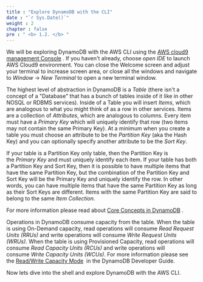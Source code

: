```yaml
---
title : "Explore DynamoDB with the CLI"
date : "`r Sys.Date()`"
weight : 2
chapter : false
pre : " <b> 1.2. </b> "
---
```


We will be exploring DynamoDB with the AWS CLI using the [AWS cloud9 management Console](https://console.aws.amazon.com/cloud9/home) . If you haven't already, choose _open IDE_ to launch AWS Cloud9 environment. You can close the Welcome screen and adjust your terminal to increase screen area, or close all the windows and navigate to _Window_ -> _New Terminal_ to open a new terminal window.

The highest level of abstraction in DynamoDB is a _Table_ (there isn't a concept of a "Database" that has a bunch of tables inside of it like in other NOSQL or RDBMS services). Inside of a Table you will insert _Items_, which are analogous to what you might think of as a row in other services. Items are a collection of _Attributes_, which are analogous to columns. Every item must have a _Primary Key_ which will uniquely identify that row (two items may not contain the same Primary Key). At a minimum when you create a table you must choose an attribute to be the _Partition Key_ (aka the Hash Key) and you can optionally specify another attribute to be the _Sort Key_.

If your table is a Partition Key only table, then the Partition Key is the _Primary Key_ and must uniquely identify each item. If your table has both a Partition Key and Sort Key, then it is possible to have multiple items that have the same Partition Key, but the combination of the Partition Key and Sort Key will be the Primary Key and uniquely identify the row. In other words, you can have multiple items that have the same Partition Key as long as their Sort Keys are different. Items with the same Partition Key are said to belong to the same _Item Collection_.

For more information please read about [Core Concepts in DynamoDB](https://docs.aws.amazon.com/amazondynamodb/latest/developerguide/HowItWorks.CoreComponents.html) .

Operations in DynamoDB consume capacity from the table. When the table is using On-Demand capacity, read operations will consume _Read Request Units (RRUs)_ and write operations will consume _Write Request Units (WRUs)_. When the table is using Provisioned Capacity, read operations will consume _Read Capacity Units (RCUs)_ and write operations will consume _Write Capacity Units (WCUs)_. For more information please see the [Read/Write Capacity Mode](https://docs.aws.amazon.com/amazondynamodb/latest/developerguide/HowItWorks.ReadWriteCapacityMode.html)  in the DynamoDB Developer Guide.

Now lets dive into the shell and explore DynamoDB with the AWS CLI.